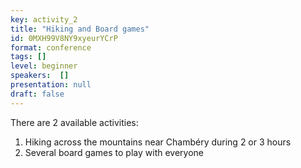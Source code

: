 ```yaml
---
key: activity_2
title: "Hiking and Board games"
id: 0MXH99V8NY9xyeurYCrP
format: conference
tags: []
level: beginner
speakers:  []
presentation: null
draft: false
---
```

There are 2 available activities:

1. Hiking across the mountains near Chambéry during 2 or 3 hours
2. Several board games to play with everyone
